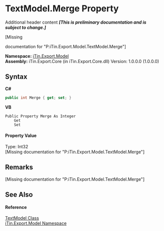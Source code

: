 # TextModel.Merge Property 
Additional header content _**\[This is preliminary documentation and is subject to change.\]**_

\[Missing <summary> documentation for "P:iTin.Export.Model.TextModel.Merge"\]

**Namespace:**&nbsp;<a href="ef57ffcc-e95e-b212-5a46-9aa6f5a3511f">iTin.Export.Model</a><br />**Assembly:**&nbsp;iTin.Export.Core (in iTin.Export.Core.dll) Version: 1.0.0.0 (1.0.0.0)

## Syntax

**C#**<br />
``` C#
public int Merge { get; set; }
```

**VB**<br />
``` VB
Public Property Merge As Integer
	Get
	Set
```


#### Property Value
Type: Int32<br />\[Missing <value> documentation for "P:iTin.Export.Model.TextModel.Merge"\]

## Remarks
\[Missing <remarks> documentation for "P:iTin.Export.Model.TextModel.Merge"\]

## See Also


#### Reference
<a href="73c12369-0c3b-a1f3-bd2d-de08d23c9d1c">TextModel Class</a><br /><a href="ef57ffcc-e95e-b212-5a46-9aa6f5a3511f">iTin.Export.Model Namespace</a><br />